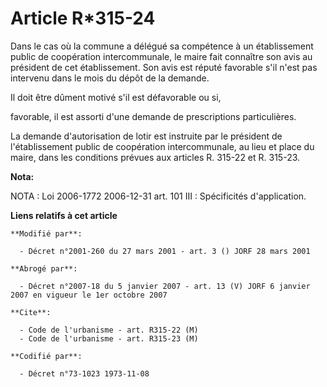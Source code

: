 # Article R*315-24

Dans le cas où la commune a délégué sa compétence à un établissement public de coopération intercommunale, le maire fait
connaître son avis au président de cet établissement. Son avis est réputé favorable s'il n'est pas intervenu dans le mois du
dépôt de la demande.

Il doit être dûment motivé s'il est défavorable ou si,

favorable, il est assorti d'une demande de prescriptions particulières.

La demande d'autorisation de lotir est instruite par le président de l'établissement public de coopération intercommunale, au
lieu et place du maire, dans les conditions prévues aux articles R. 315-22 et R. 315-23.

**Nota:**

NOTA : Loi 2006-1772 2006-12-31 art. 101 III : Spécificités d'application.

**Liens relatifs à cet article**

	**Modifié par**:

	  - Décret n°2001-260 du 27 mars 2001 - art. 3 () JORF 28 mars 2001

	**Abrogé par**:

	  - Décret n°2007-18 du 5 janvier 2007 - art. 13 (V) JORF 6 janvier 2007 en vigueur le 1er octobre 2007

	**Cite**:

	  - Code de l'urbanisme - art. R315-22 (M)
	  - Code de l'urbanisme - art. R315-23 (M)

	**Codifié par**:

	  - Décret n°73-1023 1973-11-08
